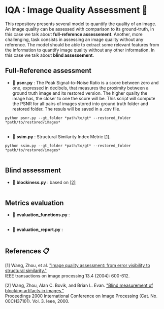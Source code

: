 # IQA : Image Quality Assessment 🧐

This repository presents several model to quantify the quality of an image. An image quality can be assessed with comparison to its ground-truth, in
this case we talk about **full-reference assessement**. Another, more challenging, task consists in assessing an image quality without any reference.
The model should be able to extract some relevant features from the information to quantify image quality without any other information. In this case
we talk about **blind assessement**. 

## Full-Reference assessment

- 📝 **psnr.py** : The Peak Signal-to-Noise Ratio is a score between zero and one, expressed in decibels, that measures the proximity between a
ground truth image and its restored version. The higher quality the image has, the closer to one the score will be. This script will compute the 
PSNR for all pairs of images stored into ground truth folder and restored folder. The resuls will be saved in a .csv file. 

`python psnr.py --gt_folder *path/to/gt* --restored_folder *path/to/restored/images*` </br></br>


- 📝 **ssim.py** : Structural Similarity Index Metric [[1]](#1).

`python ssim.py --gt_folder *path/to/gt* --restored_folder *path/to/restored/images*` </br></br>


## Blind assessment

- 📝 **blockiness.py** : based on [[2]](#2) </br></br>


## Metrics evaluation

- 📝 **evaluation_functions.py** : </br></br>


- 📝 **evaluation_report.py** : </br></br>


## References 📋

<a id="1">[1]</a> Wang, Zhou, et al. ["Image quality assessment: from error visibility to structural similarity."](https://ece.uwaterloo.ca/~z70wang/publications/ssim.pdf) </br>
IEEE transactions on image processing 13.4 (2004): 600-612.

<a id="2">[2]</a> Wang, Zhou, Alan C. Bovik, and Brian L. Evan. ["Blind measurement of blocking artifacts in images."](https://users.ece.utexas.edu/~bevans/courses/ee381k/projects/fall98/zhou/report.pdf)</br>
Proceedings 2000 International Conference on Image Processing (Cat. No. 00CH37101). Vol. 3. Ieee, 2000.
